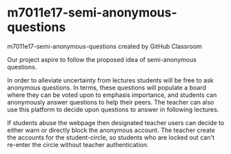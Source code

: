 # m7011e17-semi-anonymous-questions
m7011e17-semi-anonymous-questions created by GitHub Classroom

Our project aspire to follow the proposed idea of semi-anonymous questions.

In order to alleviate uncertainty from lectures students will be free to ask anonymous questions. In terms, these questions will populate a board where they can be voted upon to emphasis importance, and students can anonymously answer questions to help their peers. The teacher can also use this platform to decide upon questions to answer in following lectures.

If students abuse the webpage then designated teacher users can decide to either warn or directly block the anonymous account. The teacher create the accounts for the student-circle, so students who are locked out can't re-enter the circle without teacher authentication.
